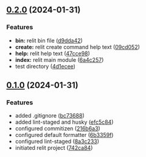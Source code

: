 ## [0.2.0](https://github.com/zhid0399123/relit/compare/0.1.0...0.2.0) (2024-01-31)


### Features

* **bin:** relit bin file ([d9dda42](https://github.com/zhid0399123/relit/commit/d9dda42be14cc3d0680aaffd577ecc225e58fe76))
* **create:** relit create command help text ([09cd052](https://github.com/zhid0399123/relit/commit/09cd05245da50dbf9a5efd948b232be9a3c5f96c))
* **help:** relit help text ([47cce98](https://github.com/zhid0399123/relit/commit/47cce981675b840a91e62ff5e45f8e3fb76352da))
* **index:** relit main module ([6a4c257](https://github.com/zhid0399123/relit/commit/6a4c2577f654f202791c2c41501ce9ab0867d7ee))
* test directory ([4d1ecee](https://github.com/zhid0399123/relit/commit/4d1eceec94e75c0d37115a49550ed87efdecaf03))

## [0.1.0](https://github.com/zhid0399123/relit/compare/742ca84fedff4fbe91b69dd76554251d4c6d5827...0.1.0) (2024-01-31)


### Features

* added .gitignore ([bc73688](https://github.com/zhid0399123/relit/commit/bc736889ab3d2dec2d65863d64002ebfbdf3b9bf))
* added lint-staged and husky ([efc5c84](https://github.com/zhid0399123/relit/commit/efc5c847852296c89a5ee9e977115bc6fe75521c))
* configured commitizen ([216b6a3](https://github.com/zhid0399123/relit/commit/216b6a33b47e38a4ad2ac87e329a2db2be038b6b))
* configured default formatter ([6b3359f](https://github.com/zhid0399123/relit/commit/6b3359f2b32ad286601c056770552240e01768ad))
* configured lint-staged ([8a3c233](https://github.com/zhid0399123/relit/commit/8a3c233400104c442a9b08a00ecaaca92e11b832))
* initiated relit project ([742ca84](https://github.com/zhid0399123/relit/commit/742ca84fedff4fbe91b69dd76554251d4c6d5827))

